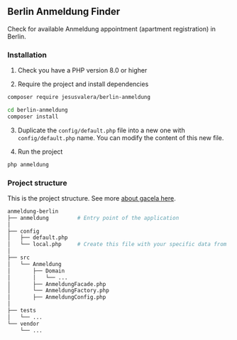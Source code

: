 ## Berlin Anmeldung Finder

Check for available Anmeldung appointment (apartment registration) in Berlin.

### Installation

1. Check you have a PHP version 8.0 or higher

2. Require the project and install dependencies
```bash
composer require jesusvalera/berlin-anmeldung
```

```bash
cd berlin-anmeldung
composer install
```

3. Duplicate the `config/default.php` file into a new one with `config/default.php` name. You can modify the content of this new file.

4. Run the project
```bash
php anmeldung
```

### Project structure

This is the project structure. See more [about gacela here](https://gacela-project.com/about-gacela/).

```bash
anmeldung-berlin
├── anmeldung         # Entry point of the application
│
├── config
│   ├── default.php
│   └── local.php     # Create this file with your specific data from `default.php` file.
│
├── src
│   └── Anmeldung
│       ├── Domain
│       │   └── ...
│       ├── AnmeldungFacade.php
│       └── AnmeldungFactory.php
│       ├── AnmeldungConfig.php
│
├── tests
│   └── ...
└── vendor
    └── ...
```
